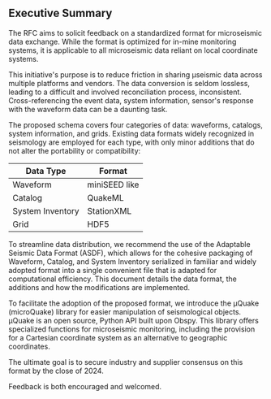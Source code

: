 
## Executive Summary

The RFC aims to solicit feedback on a standardized format for microseismic data exchange. While the format is optimized for in-mine monitoring systems, it is applicable to all microseismic data reliant on local coordinate systems.

This initiative's purpose is to reduce friction in sharing μseismic data across multiple platforms and vendors. The data conversion is seldom lossless, leading to a difficult and involved reconciliation process, inconsistent. Cross-referencing the event data, system information, sensor's response with the waveform data can be a daunting task. 

The proposed schema covers four categories of data: waveforms, catalogs, system information, and grids. Existing data formats widely recognized in seismology are employed for each type, with only minor additions that do not alter the portability or compatibility:

|Data Type        | Format     |
|-----------------|------------|
| Waveform        | miniSEED like   |
| Catalog         | QuakeML  |
| System Inventory| StationXML  |
| Grid            | HDF5        |

To streamline data distribution, we recommend the use of the Adaptable Seismic Data Format (ASDF), which allows for the cohesive packaging of Waveform, Catalog, and System Inventory serialized in familiar and widely adopted format into a single convenient file that is adapted for computational efficiency. This document details the data format, the additions and how the modifications are implemented.

To facilitate the adoption of the proposed format, we introduce the μQuake (microQuake) library for easier manipulation of seismological objects. μQuake is an open source, Python API built upon Obspy. This library offers specialized functions for microseismic monitoring, including the provision for a Cartesian coordinate system as an alternative to geographic coordinates.

The ultimate goal is to secure industry and supplier consensus on this format by the close of 2024. 

Feedback is both encouraged and welcomed.

<!--stackedit_data:
eyJoaXN0b3J5IjpbMTg0Nzg2MzM0NCwtMjA2MDUxOTE0MCwxND
gxNDY3ODkxXX0=
-->